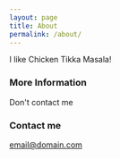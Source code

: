 ```yaml
---
layout: page
title: About
permalink: /about/
---
```


I like Chicken Tikka Masala!

### More Information

Don't contact me
### Contact me

[email@domain.com](edward.batchelor@challoners.org)
